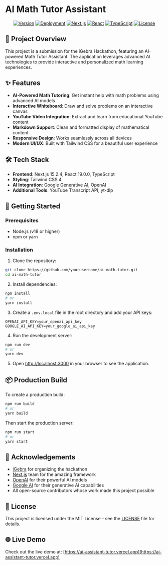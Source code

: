 # AI Math Tutor Assistant

<div align="center">

[![Version](https://img.shields.io/badge/version-0.2.0-blue.svg)](https://github.com/yourusername/ai-math-tutor)
[![Deployment](https://img.shields.io/badge/deployed-vercel-green.svg)](https://ai-assistant-tutor.vercel.app)
[![Next.js](https://img.shields.io/badge/Next.js-15.2.4-black.svg)](https://nextjs.org)
[![React](https://img.shields.io/badge/React-19.0.0-blue.svg)](https://reactjs.org)
[![TypeScript](https://img.shields.io/badge/TypeScript-5.0.0-blue.svg)](https://www.typescriptlang.org)
[![License](https://img.shields.io/badge/license-MIT-green.svg)](LICENSE)

</div>

## 🚀 Project Overview

This project is a submission for the iGebra Hackathon, featuring an AI-powered Math Tutor Assistant. The application leverages advanced AI technologies to provide interactive and personalized math learning experiences.

## ✨ Features

- **AI-Powered Math Tutoring**: Get instant help with math problems using advanced AI models
- **Interactive Whiteboard**: Draw and solve problems on an interactive canvas
- **YouTube Video Integration**: Extract and learn from educational YouTube content
- **Markdown Support**: Clean and formatted display of mathematical content
- **Responsive Design**: Works seamlessly across all devices
- **Modern UI/UX**: Built with Tailwind CSS for a beautiful user experience

## 🛠️ Tech Stack

- **Frontend**: Next.js 15.2.4, React 19.0.0, TypeScript
- **Styling**: Tailwind CSS 4
- **AI Integration**: Google Generative AI, OpenAI
- **Additional Tools**: YouTube Transcript API, yt-dlp

## 🚀 Getting Started

### Prerequisites

- Node.js (v18 or higher)
- npm or yarn

### Installation

1. Clone the repository:
```bash
git clone https://github.com/yourusername/ai-math-tutor.git
cd ai-math-tutor
```

2. Install dependencies:
```bash
npm install
# or
yarn install
```

3. Create a `.env.local` file in the root directory and add your API keys:
```env
OPENAI_API_KEY=your_openai_api_key
GOOGLE_AI_API_KEY=your_google_ai_api_key
```

4. Run the development server:
```bash
npm run dev
# or
yarn dev
```

5. Open [http://localhost:3000](http://localhost:3000) in your browser to see the application.

## 📦 Production Build

To create a production build:

```bash
npm run build
# or
yarn build
```

Then start the production server:

```bash
npm run start
# or
yarn start
```

## 🙏 Acknowledgements

- [iGebra](https://igebra.ai/) for organizing the hackathon
- [Next.js](https://nextjs.org/) team for the amazing framework
- [OpenAI](https://openai.com/) for their powerful AI models
- [Google AI](https://ai.google.dev/) for their generative AI capabilities
- All open-source contributors whose work made this project possible

## 📄 License

This project is licensed under the MIT License - see the [LICENSE](LICENSE) file for details.

## 🌐 Live Demo

Check out the live demo at: [https://ai-assistant-tutor.vercel.app](https://ai-assistant-tutor.vercel.app)
